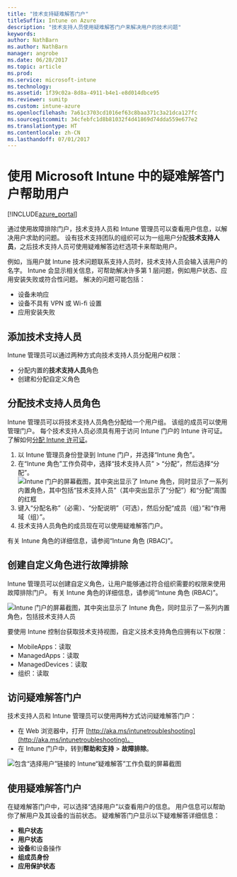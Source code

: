 ```yaml
---
title: "技术支持疑难解答门户"
titleSuffix: Intune on Azure
description: "技术支持人员使用疑难解答门户来解决用户的技术问题"
keywords: 
author: NathBarn
ms.author: NathBarn
manager: angrobe
ms.date: 06/28/2017
ms.topic: article
ms.prod: 
ms.service: microsoft-intune
ms.technology: 
ms.assetid: 1f39c02a-8d8a-4911-b4e1-e8d014dbce95
ms.reviewer: sumitp
ms.custom: intune-azure
ms.openlocfilehash: 7a61c3703cd1016ef63c8baa371c3a21dca127fc
ms.sourcegitcommit: 34cfebfc1d8b81032f4d41869d74dda559e677e2
ms.translationtype: HT
ms.contentlocale: zh-CN
ms.lasthandoff: 07/01/2017
---
```

# <a name="help-users-with-the-troubleshooting-portal-in-microsoft-intune"></a>使用 Microsoft Intune 中的疑难解答门户帮助用户

[!INCLUDE[azure_portal](./includes/azure_portal.md)]

通过使用故障排除门户，技术支持人员和 Intune 管理员可以查看用户信息，以解决用户求助的问题。 设有技术支持团队的组织可以为一组用户分配**技术支持人员**，之后技术支持人员可使用疑难解答边栏选项卡来帮助用户。

例如，当用户就 Intune 技术问题联系支持人员时，技术支持人员会输入该用户的名字。 Intune 会显示相关信息，可帮助解决许多第 1 层问题，例如用户状态、应用安装失败或符合性问题。 解决的问题可能包括：
- 设备未响应
-   设备不具有 VPN 或 Wi-fi 设置
-   应用安装失败


## <a name="add-help-desk-operators"></a>添加技术支持人员
Intune 管理员可以通过两种方式向技术支持人员分配用户权限：
- 分配内置的**技术支持人员**角色
- 创建和分配自定义角色

## <a name="assign-help-desk-operator-role"></a>分配技术支持人员角色
Intune 管理员可以将技术支持人员角色分配给一个用户组。 该组的成员可以使用管理门户。 每个技术支持人员必须具有用于访问 Intune 门户的 Intune 许可证。 了解如何[分配 Intune 许可证](licenses-assign.md)。

1. 以 Intune 管理员身份登录到 Intune 门户，并选择“Intune 角色”。
2. 在“Intune 角色”工作负荷中，选择“技术支持人员” > “分配”，然后选择“分配”。
  ![Intune 门户的屏幕截图，其中突出显示了 Intune 角色，同时显示了一系列内置角色，其中包括“技术支持人员”（其中突出显示了“分配”）和“分配”周围的红框](./media/help-desk-user-assign.png)
3. 键入“分配名称”（必需）、“分配说明”（可选），然后分配“成员（组）”和“作用域（组）”。
4. 技术支持人员角色的成员现在可以使用疑难解答门户。

有关 Intune 角色的详细信息，请参阅“Intune 角色 (RBAC)”[](role-based-access-control.md)。

## <a name="create-a-custom-role-for-troubleshooting"></a>创建自定义角色进行故障排除
Intune 管理员可以创建自定义角色，让用户能够通过符合组织需要的权限来使用故障排除门户。 有关 Intune 角色的详细信息，请参阅“Intune 角色 (RBAC)”[](role-based-access-control.md)。

![Intune 门户的屏幕截图，其中突出显示了 Intune 角色，同时显示了一系列内置角色，包括技术支持人员](./media/help-desk-user-add.png)

要使用 Intune 控制台获取技术支持视图，自定义技术支持角色应拥有以下权限：
- MobileApps：读取
- ManagedApps：读取
- ManagedDevices：读取
- 组织：读取

## <a name="access-the-troubleshooting-portal"></a>访问疑难解答门户

技术支持人员和 Intune 管理员可以使用两种方式访问疑难解答门户：
- 在 Web 浏览器中，打开 [http://aka.ms/intunetroubleshooting](http://aka.ms/intunetroubleshooting)。
- 在 Intune 门户中，转到**帮助和支持** > **故障排除**。

![包含“选择用户”链接的 Intune“疑难解答”工作负载的屏幕截图](media/help-desk-user.png)

## <a name="use-the-troubleshooting-portal"></a>使用疑难解答门户

在疑难解答门户中，可以选择“选择用户”以查看用户的信息。 用户信息可以帮助你了解用户及其设备的当前状态。 疑难解答门户显示以下疑难解答详细信息：
- **租户状态**
- **用户状态**
- **设备**和设备操作
- **组成员身份**
- **应用保护状态**
